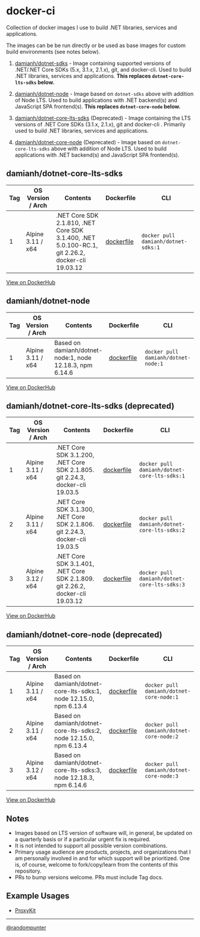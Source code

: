 # docker-ci

Collection of docker images I use to build .NET libraries, services and
applications.

The images can be be run directly or be used as base images for custom build
environments (see notes below).

1. [damianh/dotnet-sdks](dotnet-sdks) - Image containing supported versions of
   .NET/.NET Core SDKs (5.x, 3.1.x, 2.1.x), git, and docker-cli. Used to build
   .NET libraries, services and applications. **This replaces
   `dotnet-core-lts-sdks` below.**

1. [damianh/dotnet-node](dotnet-node) - Image based on
   `dotnet-sdks` above with addition of Node LTS. Used to build
   applications with .NET backend(s) and JavaScript SPA frontend(s). **This replaces
   `dotnet-core-node` below.**

1. [damianh/dotnet-core-lts-sdks](dotnet-core-lts-sdks) (Deprecated) -  Image
   containing the LTS versions of .NET Core SDKs (3.1.x, 2.1.x), git and
   docker-cli . Primarily used to build .NET libraries, services and
   applications.

1. [damianh/dotnet-core-node](dotnet-core-node) (Deprecated) - Image based on
   `dotnet-core-lts-sdks` above with addition of Node LTS. Used to build
   applications with .NET backend(s) and JavaScript SPA frontend(s).

## damianh/dotnet-core-lts-sdks

| Tag | OS Version / Arch | Contents | Dockerfile | CLI |
| - | - | - | - | - |
| 1 | Alpine 3.11 / x64 | .NET Core SDK 2.1.810, .NET Core SDK 3.1.400, .NET 5.0.100-RC.1, git 2.26.2, docker-cli 19.03.12 | [dockerfile](dotnet-sdks/1/dockerfile) | `docker pull damianh/dotnet-sdks:1` |

[View on DockerHub](https://hub.docker.com/repository/docker/damianh/dotnet-sdks)

## damianh/dotnet-node

| Tag | OS Version / Arch | Contents | Dockerfile | CLI |
| - | - | - | - | - |
| 1 | Alpine 3.11 / x64 | Based on damianh/dotnet-node:1, node 12.18.3, npm 6.14.6  | [dockerfile](dotnet-node/1/dockerfile) | `docker pull damianh/dotnet-node:1` |

[View on DockerHub](https://hub.docker.com/repository/docker/damianh/dotnet-core-node)

## damianh/dotnet-core-lts-sdks (deprecated)

| Tag | OS Version / Arch | Contents | Dockerfile | CLI |
| - | - | - | - | - |
| 1 | Alpine 3.11 / x64 | .NET Core SDK 3.1.200, .NET Core SDK 2.1.805. git 2.24.3, docker-cli 19.03.5 | [dockerfile](dotnet-core-lts-sdks/1/dockerfile) | `docker pull damianh/dotnet-core-lts-sdks:1` |
| 2 | Alpine 3.11 / x64 | .NET Core SDK 3.1.300, .NET Core SDK 2.1.806. git 2.24.3, docker-cli 19.03.5 | [dockerfile](dotnet-core-lts-sdks/2/dockerfile) | `docker pull damianh/dotnet-core-lts-sdks:2` |
| 3 | Alpine 3.12 / x64 | .NET Core SDK 3.1.401, .NET Core SDK 2.1.809. git 2.26.2, docker-cli 19.03.12 | [dockerfile](dotnet-core-lts-sdks/3/dockerfile) | `docker pull damianh/dotnet-core-lts-sdks:3` |

[View on DockerHub](https://hub.docker.com/repository/docker/damianh/dotnet-core-lts-sdks)

## damianh/dotnet-core-node (deprecated)

| Tag | OS Version / Arch | Contents | Dockerfile | CLI |
| - | - | - | - | - |
| 1 | Alpine 3.11 / x64 | Based on damianh/dotnet-core-lts-sdks:1, node 12.15.0, npm 6.13.4  | [dockerfile](dotnet-core-lts-sdks/1/dockerfile) | `docker pull damianh/dotnet-core-node:1` |
| 2 | Alpine 3.11 / x64 | Based on damianh/dotnet-core-lts-sdks:2, node 12.15.0, npm 6.13.4  | [dockerfile](dotnet-core-lts-sdks/2/dockerfile) | `docker pull damianh/dotnet-core-node:2` |
| 3 | Alpine 3.12 / x64 | Based on damianh/dotnet-core-lts-sdks:3, node 12.18.3, npm 6.14.6  | [dockerfile](dotnet-core-lts-sdks/3/dockerfile) | `docker pull damianh/dotnet-core-node:3` |

[View on DockerHub](https://hub.docker.com/repository/docker/damianh/dotnet-core-node)

## Notes

- Images based on LTS version of software will, in general, be updated on a quarterly basis or
  if a particular urgent fix is required.
- It is not intended to support all possible version combinations.
- Primary usage audience are products, projects, and organizations that I am
  personally involved in and for which support will be prioritized. One is, of
  course, welcome to fork/copy/learn from the contents of this repository.
- PRs to bump versions welcome. PRs must include Tag docs.

## Example Usages

- [ProxyKit](https://github.com/ProxyKit/ProxyKit/blob/master/build.sh)

----
[@randompunter](https://twitter.com/randompunter)
